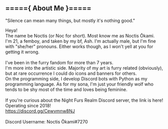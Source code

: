 ## ====={ About Me }=====

<p>
"Silence can mean many things, but mostly it's nothing good."<br>

Heya!<br>
The name be Noctis (or Noc for short). Most know me as Noctis Ōkami.<br>
I'm 21, a femboy, and taken by my bf, Ash. I'm actually male, but I'm fine with "she/her" pronouns. Either works though, as I won't yell at you for getting it wrong.<br>
<br>
I've been in the furry fandom for more than 7 years.<br>
I'm more into the artistic side. Majority of my art is furry related (obviously), but at rare occurrence I could do icons and banners for others.<br>
On the programming side, I develop Discord bots with Python as my programming language. As for my sona, I'm just your friendly wolf who tends to be shy most of the time and loves being feminine.<br>
<br>
If you're curious about the Night Furs Realm Discord server, the link is here! Operating since 2018!<br>
https://discord.gg/Cewvmnw8NJ<br>
<br>
Discord Username: Noctis Ōkami#7270
</p>
